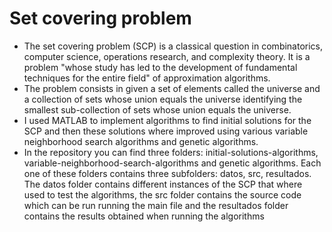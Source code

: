 # Set covering problem
- The set covering problem (SCP) is a classical question in combinatorics, computer science, operations research, and complexity theory. It is a problem "whose study has led to the development of fundamental techniques for the entire field" of approximation algorithms. 
- The problem consists in given a set of elements called the universe and a collection of sets whose union equals the universe identifying the smallest sub-collection of sets whose union equals the universe. 
- I used MATLAB to implement algorithms to find initial solutions for the SCP and then these solutions where improved using various variable neighborhood search algorithms and genetic algorithms.
- In the repository you can find three folders: initial-solutions-algorithms, variable-neighborhood-search-algorithms and genetic algorithms. Each one of these folders contains three subfolders: datos, src, resultados. The datos folder contains different instances of the SCP that where used to test the algorithms, the src folder contains the source code which can be run running the main file and the resultados folder contains the results obtained when running the algorithms
 
